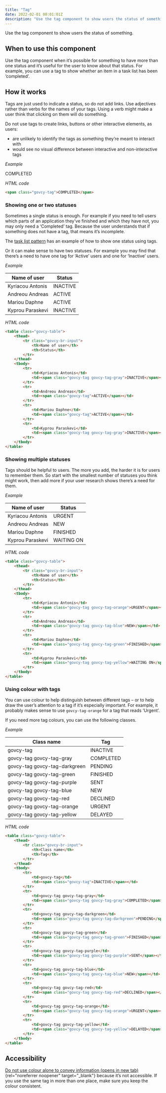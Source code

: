 ```yaml
---
title: "Tag"
date: 2022-02-01 00:01:01Z
description: "Use the tag component to show users the status of something."
---
```


Use the tag component to show users the status of something.

## When to use this component
Use the tag component when it’s possible for something to have more than one status and it’s useful for the user to know about that status. For example, you can use a tag to show whether an item in a task list has been ‘completed’.

## How it works
Tags are just used to indicate a status, so do not add links. Use adjectives rather than verbs for the names of your tags. Using a verb might make a user think that clicking on them will do something.

Do not use tags to create links, buttons or other interactive elements, as users:

- are unlikely to identify the tags as something they’re meant to interact with
- would see no visual difference between interactive and non-interactive tags

*Example*
<div class="govcy-container govcy-p-4 govcy-br-1 govcy-br-standard govcy-mb-4">
<span class="govcy-tag">COMPLETED</span>
</div>

*HTML code*
```html
<span class="govcy-tag">COMPLETED</span>
```
### Showing one or two statuses
Sometimes a single status is enough. For example if you need to tell users which parts of an application they’ve finished and which they have not, you may only need a ‘Completed’ tag. Because the user understands that if something does not have a tag, that means it’s incomplete.

The [task list pattern](../../patterns/task-list-page/) has an example of how to show one status using tags.

Or it can make sense to have two statuses. For example you may find that there’s a need to have one tag for ‘Active’ users and one for ‘Inactive’ users.

*Example*
<div class="govcy-container govcy-p-4 govcy-br-1 govcy-br-standard govcy-mb-4">
<table class="govcy-table">
    <thead>
        <tr class="govcy-br-input">
            <th>Name of user</th>
            <th>Status</th>
        </tr>
    </thead>
    <tbody>
        <tr>
            <td>Kyriacou Antonis</td>
            <td><span class="govcy-tag govcy-tag-gray">INACTIVE</span></td>
        </tr>
        <tr>
            <td>Andreou Andreas</td>
            <td><span class="govcy-tag">ACTIVE</span></td>
        </tr>
        <tr>
            <td>Mariou Daphne</td>
            <td><span class="govcy-tag">ACTIVE</span></td>
        </tr>
        <tr>
            <td>Kyprou Paraskevi</td>
            <td><span class="govcy-tag govcy-tag-gray">INACTIVE</span></td>
        </tr>
    </tbody>
</table>
</div>

*HTML code*
```html
<table class="govcy-table">
    <thead>
        <tr class="govcy-br-input">
            <th>Name of user</th>
            <th>Status</th>
        </tr>
    </thead>
    <tbody>
        <tr>
            <td>Kyriacou Antonis</td>
            <td><span class="govcy-tag govcy-tag-gray">INACTIVE</span></td>
        </tr>
        <tr>
            <td>Andreou Andreas</td>
            <td><span class="govcy-tag">ACTIVE</span></td>
        </tr>
        <tr>
            <td>Mariou Daphne</td>
            <td><span class="govcy-tag">ACTIVE</span></td>
        </tr>
        <tr>
            <td>Kyprou Paraskevi</td>
            <td><span class="govcy-tag govcy-tag-gray">INACTIVE</span></td>
        </tr>
    </tbody>
</table>
```
### Showing multiple statuses
Tags should be helpful to users. The more you add, the harder it is for users to remember them. So start with the smallest number of statuses you think might work, then add more if your user research shows there’s a need for them.

*Example*
<div class="govcy-container govcy-p-4 govcy-br-1 govcy-br-standard govcy-mb-4">
<table class="govcy-table">
    <thead>
        <tr class="govcy-br-input">
            <th>Name of user</th>
            <th>Status</th>
        </tr>
    </thead>
    <tbody>
        <tr>
            <td>Kyriacou Antonis</td>
            <td><span class="govcy-tag govcy-tag-orange">URGENT</span></td>
        </tr>
        <tr>
            <td>Andreou Andreas</td>
            <td><span class="govcy-tag govcy-tag-blue">NEW</span></td>
        </tr>
        <tr>
            <td>Mariou Daphne</td>
            <td><span class="govcy-tag govcy-tag-green">FINISHED</span></td>
        </tr>
        <tr>
            <td>Kyprou Paraskevi</td>
            <td><span class="govcy-tag govcy-tag-yellow">WAITING ON</span></td>
        </tr>
    </tbody>
</table>
</div>

*HTML code*
```html
<table class="govcy-table">
    <thead>
        <tr class="govcy-br-input">
            <th>Name of user</th>
            <th>Status</th>
        </tr>
    </thead>
    <tbody>
        <tr>
            <td>Kyriacou Antonis</td>
            <td><span class="govcy-tag govcy-tag-orange">URGENT</span></td>
        </tr>
        <tr>
            <td>Andreou Andreas</td>
            <td><span class="govcy-tag govcy-tag-blue">NEW</span></td>
        </tr>
        <tr>
            <td>Mariou Daphne</td>
            <td><span class="govcy-tag govcy-tag-green">FINISHED</span></td>
        </tr>
        <tr>
            <td>Kyprou Paraskevi</td>
            <td><span class="govcy-tag govcy-tag-yellow">WAITING ON</span></td>
        </tr>
    </tbody>
</table>
```
### Using colour with tags
You can use colour to help distinguish between different tags – or to help draw the user’s attention to a tag if it’s especially important. For example, it probably makes sense to use `govcy-tag-orange` for a tag that reads ‘Urgent’.

If you need more tag colours, you can use the following classes.

*Example*
<div class="govcy-container govcy-p-4 govcy-br-1 govcy-br-standard govcy-mb-4">
<table class="govcy-table">
    <thead>
        <tr class="govcy-br-input">
            <th>Class name</th>
            <th>Tag</th>
        </tr>
    </thead>
    <tbody>
        <tr>
            <td>govcy-tag</td>
            <td><span class="govcy-tag">INACTIVE</span></td>
        </tr>
        <tr>
            <td>govcy-tag govcy-tag-gray</td>
            <td><span class="govcy-tag govcy-tag-gray">COMPLETED</span></td>
        </tr>
        <tr>
            <td>govcy-tag govcy-tag-darkgreen</td>
            <td><span class="govcy-tag govcy-tag-darkgreen">PENDING</span></td>
        </tr>
        <tr>
            <td>govcy-tag govcy-tag-green</td>
            <td><span class="govcy-tag govcy-tag-green">FINISHED</span></td>
        </tr>
        <tr>
            <td>govcy-tag govcy-tag-purple</td>
            <td><span class="govcy-tag govcy-tag-purple">SENT</span></td>
        </tr>
        <tr>
            <td>govcy-tag govcy-tag-blue</td>
            <td><span class="govcy-tag govcy-tag-blue">NEW</span></td>
        </tr>
        <tr>
            <td>govcy-tag govcy-tag-red</td>
            <td><span class="govcy-tag govcy-tag-red">DECLINED</span></td>
        </tr>
        <tr>
            <td>govcy-tag govcy-tag-orange</td>
            <td><span class="govcy-tag govcy-tag-orange">URGENT</span></td>
        </tr>
        <tr>
            <td>govcy-tag govcy-tag-yellow</td>
            <td><span class="govcy-tag govcy-tag-yellow">DELAYED</span></td>
        </tr>
    </tbody>
</table>
</div>

*HTML code*
```html
<table class="govcy-table">
    <thead>
        <tr class="govcy-br-input">
            <th>Class name</th>
            <th>Tag</th>
        </tr>
    </thead>
    <tbody>
        <tr>
            <td>govcy-tag</td>
            <td><span class="govcy-tag">INACTIVE</span></td>
        </tr>
        <tr>
            <td>govcy-tag govcy-tag-gray</td>
            <td><span class="govcy-tag govcy-tag-gray">COMPLETED</span></td>
        </tr>
        <tr>
            <td>govcy-tag govcy-tag-darkgreen</td>
            <td><span class="govcy-tag govcy-tag-darkgreen">PENDING</span></td>
        </tr>
        <tr>
            <td>govcy-tag govcy-tag-green</td>
            <td><span class="govcy-tag govcy-tag-green">FINISHED</span></td>
        </tr>
        <tr>
            <td>govcy-tag govcy-tag-purple</td>
            <td><span class="govcy-tag govcy-tag-purple">SENT</span></td>
        </tr>
        <tr>
            <td>govcy-tag govcy-tag-blue</td>
            <td><span class="govcy-tag govcy-tag-blue">NEW</span></td>
        </tr>
        <tr>
            <td>govcy-tag govcy-tag-red</td>
            <td><span class="govcy-tag govcy-tag-red">DECLINED</span></td>
        </tr>
        <tr>
            <td>govcy-tag govcy-tag-orange</td>
            <td><span class="govcy-tag govcy-tag-orange">URGENT</span></td>
        </tr>
        <tr>
            <td>govcy-tag govcy-tag-yellow</td>
            <td><span class="govcy-tag govcy-tag-yellow">DELAYED</span></td>
        </tr>
    </tbody>
</table>
```

## Accessibility
[Do not use colour alone to convey information (opens in new tab)](https://www.w3.org/WAI/WCAG21/Understanding/use-of-color.html){rel="noreferrer noopener" target="_blank"} because it’s not accessible. If you use the same tag in more than one place, make sure you keep the colour consistent.